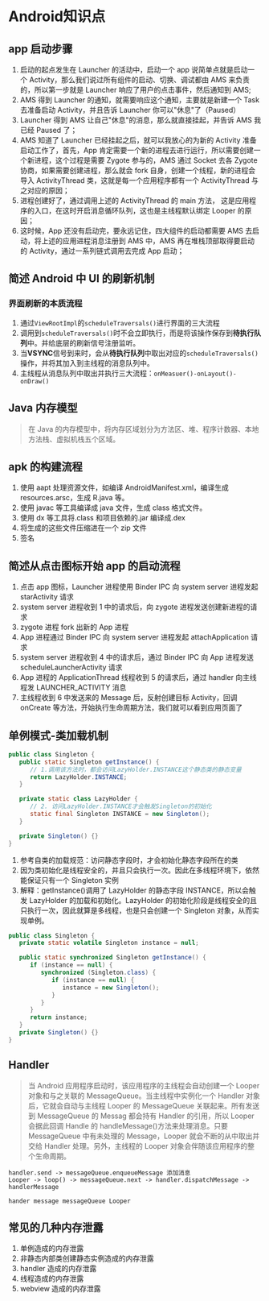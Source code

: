 # Android知识点

## app 启动步骤

1. 启动的起点发生在 Launcher 的活动中，启动一个 app 说简单点就是启动一个 Activity，那么我们说过所有组件的启动、切换、调试都由 AMS 来负责的，所以第一步就是 Launcher 响应了用户的点击事件，然后通知到 AMS;
2. AMS 得到 Launcher 的通知，就需要响应这个通知，主要就是新建一个 Task 去准备启动 Activity，并且告诉 Launcher 你可以"休息"了（Paused）
3. Launcher 得到 AMS 让自己"休息"的消息，那么就直接挂起，并告诉 AMS 我已经 Paused 了；
4. AMS 知道了 Launcher 已经挂起之后，就可以我放心的为新的 Activity 准备启动工作了，首先，App 肯定需要一个新的进程去进行运行，所以需要创建一个新进程，这个过程是需要 Zygote 参与的，AMS 通过 Socket 去各 Zygote 协商，如果需要创建进程，那么就会 fork 自身，创建一个线程，新的进程会导入 ActivityThread 类，这就是每一个应用程序都有一个 ActivityThread 与之对应的原因；
5. 进程创建好了，通过调用上述的 ActivityThread 的 main 方法，
   这是应用程序的入口，在这时开启消息循环队列，这也是主线程默认绑定 Looper 的原因；
6. 这时候，App 还没有启动完，要永远记住，四大组件的启动都需要 AMS 去启动，将上述的应用进程消息注册到 AMS 中，AMS 再在堆栈顶部取得要启动的 Activity，通过一系列链式调用去完成 App 启动；

## 简述 Android 中 UI 的刷新机制

### 界面刷新的本质流程

1. 通过`ViewRootImpl`的`scheduleTraversals()`进行界面的三大流程
2. 调用到`scheduleTraversals()`时不会立即执行，而是将该操作保存到**待执行队列**中。并给底层的刷新信号注册监听。
3. 当**VSYNC**信号到来时，会从**待执行队列**中取出对应的`scheduleTraversals()`操作，并将其加入到主线程的消息队列中。
4. 主线程从消息队列中取出并执行三大流程：`onMeasuer()-onLayout()-onDraw()`

## Java 内存模型

> 在 Java 的内存模型中，将内存区域划分为方法区、堆、程序计数器、本地方法栈、虚拟机栈五个区域。

## apk 的构建流程

1. 使用 aapt 处理资源文件，如编译 AndroidManifest.xml，编译生成 resources.arsc，生成 R.java 等。
2. 使用 javac 等工具编译成 java 文件，生成 class 格式文件。
3. 使用 dx 等工具将.class 和项目依赖的.jar 编译成.dex
4. 将生成的这些文件压缩进在一个 zip 文件
5. 签名

## 简述从点击图标开始 app 的启动流程

1. 点击 app 图标，Launcher 进程使用 Binder IPC 向 system server 进程发起 starActivity 请求
2. system server 进程收到 1 中的请求后，向 zygote 进程发送创建新进程的请求
3. zygote 进程 fork 出新的 App 进程
4. App 进程通过 Binder IPC 向 system server 进程发起 attachApplication 请求
5. system server 进程收到 4 中的请求后，通过 Binder IPC 向 App 进程发送 scheduleLauncherActivity 请求
6. App 进程的 ApplicationThread 线程收到 5 的请求后，通过 handler 向主线程发 LAUNCHER_ACTIVITY 消息
7. 主线程收到 6 中发送来的 Message 后，反射创建目标 Activity，回调 onCreate 等方法，开始执行生命周期方法，我们就可以看到应用页面了

## 单例模式-类加载机制

```java
public class Singleton {
   public static Singleton getInstance() {
      // 1.调用该方法时，都会访问LazyHolder.INSTANCE这个静态类的静态变量
      return LazyHolder.INSTANCE;
   }

   private static class LazyHolder {
      // 2. 访问LazyHolder.INSTANCE才会触发Singleton的初始化
      static final Singleton INSTANCE = new Singleton();
   }

   private Singleton() {}
}
```

1. 参考自类的加载规范：访问静态字段时，才会初始化静态字段所在的类
2. 因为类初始化是线程安全的，并且只会执行一次。因此在多线程环境下，依然能保证只有一个 Singleton 实例
3. 解释：getInstance()调用了 LazyHolder 的静态字段 INSTANCE，所以会触发 LazyHolder 的加载和初始化。LazyHolder 的初始化阶段是线程安全的且只执行一次，因此就算是多线程，也是只会创建一个 Singleton 对象，从而实现单例。

```java
public class Singleton {
   private static volatile Singleton instance = null;

   public static synchronized Singleton getInstance() {
      if (instance == null) {
         synchronized (Singleton.class) {
            if (instance == null) {
               instance = new Singleton();
            }
         }
      }
      return instance;
   }
   private Singleton() {}
}
```

## Handler

> 当 Android 应用程序启动时，该应用程序的主线程会自动创建一个 Looper 对象和与之关联的 MessageQueue。当主线程中实例化一个 Handler 对象后，它就会自动与主线程 Looper 的 MessageQueue 关联起来。所有发送到 MessageQueue 的 Messag 都会持有 Handler 的引用，所以 Looper 会据此回调 Handle 的 handleMessage()方法来处理消息。只要 MessageQueue 中有未处理的 Message，Looper 就会不断的从中取出并交给 Handler 处理。另外，主线程的 Looper 对象会伴随该应用程序的整个生命周期。

```
handler.send -> messageQueue.enqueueMessage 添加消息
Looper -> loop() -> messageQueue.next -> handler.dispatchMessage -> handlerMessage

hander message messageQueue Looper
```

## 常见的几种内存泄露

1. 单例造成的内存泄露
2. 非静态内部类创建静态实例造成的内存泄露
3. handler 造成的内存泄露
4. 线程造成的内存泄露
5. webview 造成的内存泄露
